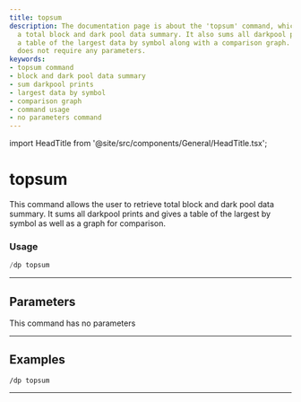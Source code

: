 ```yaml
---
title: topsum
description: The documentation page is about the 'topsum' command, which retrieves
  a total block and dark pool data summary. It also sums all darkpool prints and provides
  a table of the largest data by symbol along with a comparison graph. This command
  does not require any parameters.
keywords:
- topsum command
- block and dark pool data summary
- sum darkpool prints
- largest data by symbol
- comparison graph
- command usage
- no parameters command
---
```


import HeadTitle from '@site/src/components/General/HeadTitle.tsx';

<HeadTitle title="topsum - Darkpool - Discord - Reference | OpenBB Bot Docs" />

# topsum

This command allows the user to retrieve total block and dark pool data summary. It sums all darkpool prints and gives a table of the largest by symbol as well as a graph for comparison.

### Usage

```python wordwrap
/dp topsum
```

---

## Parameters

This command has no parameters


---

## Examples

```
/dp topsum
```
---

